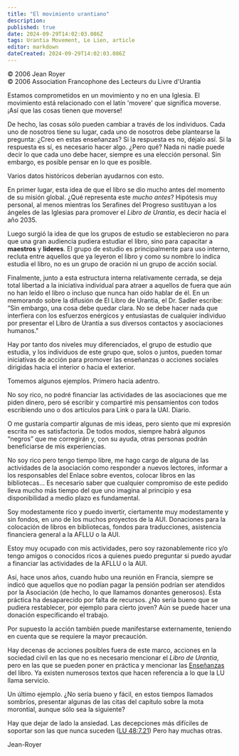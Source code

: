 ```yaml
---
title: "El movimiento urantiano"
description: 
published: true
date: 2024-09-29T14:02:03.086Z
tags: Urantia Movement, Le Lien, article
editor: markdown
dateCreated: 2024-09-29T14:02:03.086Z
---
```


<p class="v-card tema v-sheet--gris claro aclarar-3 px-2">© 2006 Jean Royer<br>© 2006 Association Francophone des Lecteurs du Livre d'Urantia</p>


Estamos comprometidos en un movimiento y no en una Iglesia. El movimiento está relacionado con el latín 'movere' que significa moverse. ¡Así que las cosas tienen que moverse!

De hecho, las cosas sólo pueden cambiar a través de los individuos. Cada uno de nosotros tiene su lugar, cada uno de nosotros debe plantearse la pregunta: ¿Creo en estas enseñanzas? Si la respuesta es no, déjalo así. Si la respuesta es sí, es necesario hacer algo. ¿Pero qué? Nada ni nadie puede decir lo que cada uno debe hacer, siempre es una elección personal. Sin embargo, es posible pensar en lo que es posible.

Varios datos históricos deberían ayudarnos con esto.

En primer lugar, esta idea de que el libro se dio mucho antes del momento de su misión global. ¿Qué representa este _mucho antes_? Hipótesis muy personal, al menos mientras los Serafines del Progreso sustituyan a los ángeles de las Iglesias para promover el _Libro de Urantia_, es decir hacia el año 2035.

Luego surgió la idea de que los grupos de estudio se establecieron no para que una gran audiencia pudiera estudiar el libro, sino para capacitar a **maestros** y **líderes**. El grupo de estudio es principalmente para uso interno, recluta entre aquellos que ya leyeron el libro y como su nombre lo indica estudia el libro, no es un grupo de oración ni un grupo de acción social.

Finalmente, junto a esta estructura interna relativamente cerrada, se deja total libertad a la iniciativa individual para atraer a aquellos de fuera que aún no han leído el libro o incluso que nunca han oído hablar de él. En un memorando sobre la difusión de El Libro de Urantia, el Dr. Sadler escribe: “Sin embargo, una cosa debe quedar clara. No se debe hacer nada que interfiera con los esfuerzos enérgicos y entusiastas de cualquier individuo por presentar el Libro de Urantia a sus diversos contactos y asociaciones humanos."

Hay por tanto dos niveles muy diferenciados, el grupo de estudio que estudia, y los individuos de este grupo que, solos o juntos, pueden tomar iniciativas de acción para promover las enseñanzas o acciones sociales dirigidas hacia el interior o hacia el exterior.

Tomemos algunos ejemplos. Primero hacia adentro.

No soy rico, no podré financiar las actividades de las asociaciones que me piden dinero, pero sé escribir y compartiré mis pensamientos con todos escribiendo uno o dos artículos para Link o para la UAI. Diario.

O me gustaría compartir algunas de mis ideas, pero siento que mi expresión escrita no es satisfactoria. De todos modos, siempre habrá algunos “negros” que me corregirán y, con su ayuda, otras personas podrán beneficiarse de mis experiencias.

No soy rico pero tengo tiempo libre, me hago cargo de alguna de las actividades de la asociación como responder a nuevos lectores, informar a los responsables del Enlace sobre eventos, colocar libros en las bibliotecas... Es necesario saber que cualquier compromiso de este pedido lleva mucho más tiempo del que uno imagina al principio y esa disponibilidad a medio plazo es fundamental.

Soy modestamente rico y puedo invertir, ciertamente muy modestamente y sin fondos, en uno de los muchos proyectos de la AUI. Donaciones para la colocación de libros en bibliotecas, fondos para traducciones, asistencia financiera general a la AFLLU o la AUI.

Estoy muy ocupado con mis actividades, pero soy razonablemente rico y/o tengo amigos o conocidos ricos a quienes puedo preguntar si puedo ayudar a financiar las actividades de la AFLLU o la AUI.

Así, hace unos años, cuando hubo una reunión en Francia, siempre se indicó que aquellos que no podían pagar la pensión podrían ser atendidos por la Asociación (de hecho, lo que llamamos donantes generosos). Esta práctica ha desaparecido por falta de recursos. ¿No sería bueno que se pudiera restablecer, por ejemplo para cierto joven? Aún se puede hacer una donación especificando el trabajo.

Por supuesto la acción también puede manifestarse externamente, teniendo en cuenta que se requiere la mayor precaución.

Hay decenas de acciones posibles fuera de este marco, acciones en la sociedad civil en las que no es necesario mencionar el _Libro de Urantia_, pero en las que se pueden poner en práctica y mencionar las <ins>Enseñanzas</ins> del libro. Ya existen numerosos textos que hacen referencia a lo que la LU llama servicio.

Un último ejemplo. ¿No sería bueno y fácil, en estos tiempos llamados sombríos, presentar algunas de las citas del capítulo sobre la mota morontial, aunque sólo sea la siguiente?

Hay que dejar de lado la ansiedad. Las decepciones más difíciles de soportar son las que nunca suceden ([LU 48:7.21](/es/The_Urantia_Book/48#p7_21)) Pero hay muchas otras.

Jean-Royer

